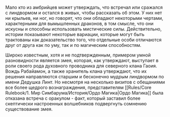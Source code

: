 Мало кто из амбрийцев может утверждать, что встречал или сражался с линдвормом и остался в живых, чтобы рассказать об этом. У них нет ни крыльев, ни ног, но говорят, что они обладают некоторыми чертами, характерными для вымышленных драконов, в том смысле, что они искусны и способны использовать мистические силы. Действительно, истории показывают некоторые вариации, которые могут быть трактованы как доказательство того, что отдельные особи отличаются друг от друга как по уму, так и по магическим способностям.

Широко известным, хотя и не подтвержденным, примером умной разновидности является змея, которая, как утверждают, выступает в роли своего рода духовного проводника для северного клана Гаоия. Вождь Рабайамон, а также хранитель клана утверждают, что их решения направляются старшим и бесконечно мудрым линдвормом по имени Дедушка Линт. Но несмотря на несколько визитов с обещаниями все более щедрого вознаграждения, представителям [[Rules/Core Rulebook/1. Мир Симбарума/История/Ордо Магика|Ордо Магика]] была отказана встреча с оракулом - факт, который заставил более скептически настроенных волшебников подвергнуть сомнению существование змея.